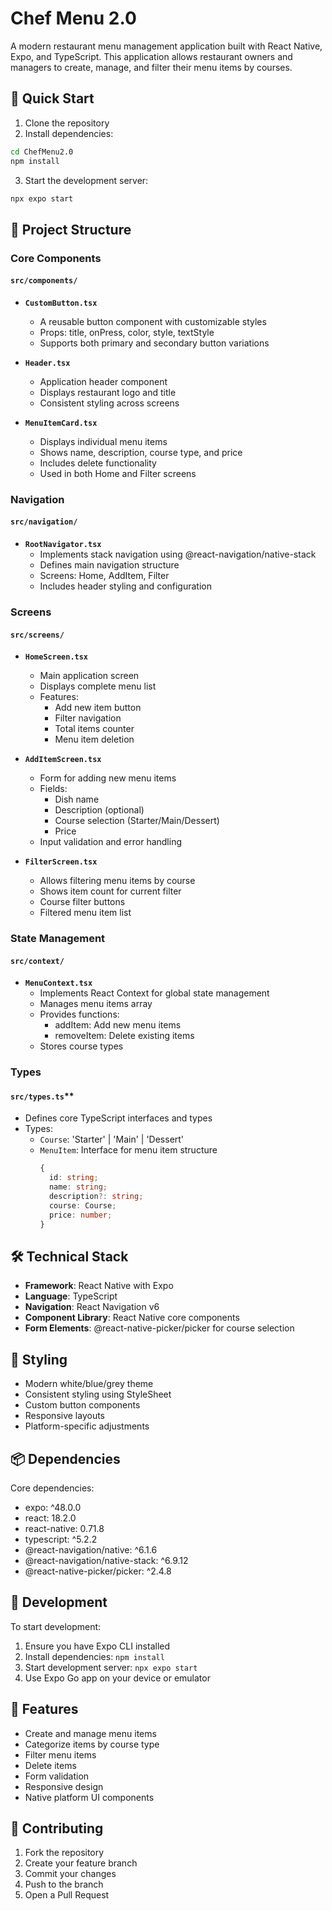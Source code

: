 # Chef Menu 2.0

A modern restaurant menu management application built with React Native, Expo, and TypeScript. This application allows restaurant owners and managers to create, manage, and filter their menu items by courses.

## 🚀 Quick Start

1. Clone the repository
2. Install dependencies:
```bash
cd ChefMenu2.0
npm install
```
3. Start the development server:
```bash
npx expo start
```

## 📁 Project Structure

### Core Components

#### `src/components/`

- **`CustomButton.tsx`**
  - A reusable button component with customizable styles
  - Props: title, onPress, color, style, textStyle
  - Supports both primary and secondary button variations

- **`Header.tsx`**
  - Application header component
  - Displays restaurant logo and title
  - Consistent styling across screens

- **`MenuItemCard.tsx`**
  - Displays individual menu items
  - Shows name, description, course type, and price
  - Includes delete functionality
  - Used in both Home and Filter screens

### Navigation

#### `src/navigation/`

- **`RootNavigator.tsx`**
  - Implements stack navigation using @react-navigation/native-stack
  - Defines main navigation structure
  - Screens: Home, AddItem, Filter
  - Includes header styling and configuration

### Screens

#### `src/screens/`

- **`HomeScreen.tsx`**
  - Main application screen
  - Displays complete menu list
  - Features:
    - Add new item button
    - Filter navigation
    - Total items counter
    - Menu item deletion

- **`AddItemScreen.tsx`**
  - Form for adding new menu items
  - Fields:
    - Dish name
    - Description (optional)
    - Course selection (Starter/Main/Dessert)
    - Price
  - Input validation and error handling

- **`FilterScreen.tsx`**
  - Allows filtering menu items by course
  - Shows item count for current filter
  - Course filter buttons
  - Filtered menu item list

### State Management

#### `src/context/`

- **`MenuContext.tsx`**
  - Implements React Context for global state management
  - Manages menu items array
  - Provides functions:
    - addItem: Add new menu items
    - removeItem: Delete existing items
  - Stores course types

### Types

#### `src/types.ts`**
- Defines core TypeScript interfaces and types
- Types:
  - `Course`: 'Starter' | 'Main' | 'Dessert'
  - `MenuItem`: Interface for menu item structure
    ```typescript
    {
      id: string;
      name: string;
      description?: string;
      course: Course;
      price: number;
    }
    ```

## 🛠️ Technical Stack

- **Framework**: React Native with Expo
- **Language**: TypeScript
- **Navigation**: React Navigation v6
- **Component Library**: React Native core components
- **Form Elements**: @react-native-picker/picker for course selection

## 🎨 Styling

- Modern white/blue/grey theme
- Consistent styling using StyleSheet
- Custom button components
- Responsive layouts
- Platform-specific adjustments

## 📦 Dependencies

Core dependencies:
- expo: ^48.0.0
- react: 18.2.0
- react-native: 0.71.8
- typescript: ^5.2.2
- @react-navigation/native: ^6.1.6
- @react-navigation/native-stack: ^6.9.12
- @react-native-picker/picker: ^2.4.8

## 🔧 Development

To start development:
1. Ensure you have Expo CLI installed
2. Install dependencies: `npm install`
3. Start development server: `npx expo start`
4. Use Expo Go app on your device or emulator

## 📱 Features

- Create and manage menu items
- Categorize items by course type
- Filter menu items
- Delete items
- Form validation
- Responsive design
- Native platform UI components

## 🤝 Contributing

1. Fork the repository
2. Create your feature branch
3. Commit your changes
4. Push to the branch
5. Open a Pull Request
